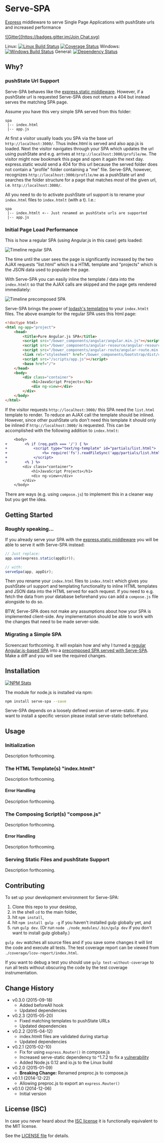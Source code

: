 # Serve-SPA

[Express](http://expressjs.com) middleware to serve Single Page Applications with pushState urls and increased performance

[![Gitter](https://badges.gitter.im/Join Chat.svg)](https://gitter.im/analog-nico/serve-spa?utm_source=badge&utm_medium=badge&utm_campaign=pr-badge&utm_content=badge)

Linux: [![Linux Build Status](https://travis-ci.org/analog-nico/serve-spa.svg?branch=master)](https://travis-ci.org/analog-nico/serve-spa) [![Coverage Status](https://coveralls.io/repos/analog-nico/serve-spa/badge.png)](https://coveralls.io/r/analog-nico/serve-spa?branch=master) Windows: [![Windows Build Status](https://ci.appveyor.com/api/projects/status/b6ps2l9im3rr6eqh/branch/master?svg=true)](https://ci.appveyor.com/project/analog-nico/serve-spa/branch/master) General: [![Dependency Status](https://david-dm.org/analog-nico/serve-spa.svg)](https://david-dm.org/analog-nico/serve-spa)

## Why?

### pushState Url Support

Serve-SPA behaves like the [express.static middleware](http://expressjs.com/guide/using-middleware.html#express.static). However, if a pushState url is requested Serve-SPA does not return a 404 but instead serves the matching SPA page.

Assume you have this very simple SPA served from this folder:

```
spa
 |-- index.html
 |-- app.js
```

At first a visitor usually loads you SPA via the base url `http://localhost:3000/`. Thus index.html is served and also app.js is loaded. Next the visitor navigates through your SPA which updates the url using pushState and e.g. arrives at `http://localhost:3000/profile/me`. The visitor might now bookmark this page and open it again the next day. express.static would send a 404 for this url because the served folder does not contain a "profile" folder containing a "me" file. Serve-SPA, however, recognizes `http://localhost:3000/profile/me` as a pushState url and searches the folder structure for a page that matches *most* of the given url, i.e. `http://localhost:3000/`.

All you need to do to activate pushState url support is to rename your `index.html` files to `index.htmlt` (with a t). I.e.:

```
spa
 |-- index.htmlt <-- Just renamed an pushState urls are supported
 |-- app.js
```

### Initial Page Load Performance

This is how a regular SPA (using Angular.js in this case) gets loaded:

![Timeline regular SPA](misc/timeline_regular.png)

The time until the user sees the page is significantly increased by the two AJAX requests "list.html" which is a HTML template and "projects" which is the JSON data used to populate the page.

With Serve-SPA you can easily inline the template / data into the `index.htmlt` so that the AJAX calls are skipped and the page gets rendered immediately:

![Timeline precomposed SPA](misc/timeline_precomposed.png)

Serve-SPA brings the power of [lodash's templating](https://lodash.com/docs#template) to your `index.htmlt` files. The above example for the regular SPA uses this html page:

``` html
<!doctype html>
<html ng-app="project">
    <head>
        <title>Pure Angular.js SPA</title>
        <script src="/bower_components/angular/angular.min.js"></script>
        <script src="/bower_components/angular-resource/angular-resource.min.js"></script>
        <script src="/bower_components/angular-route/angular-route.min.js"></script>
        <link rel="stylesheet" href="/bower_components/bootstrap/dist/css/bootstrap.min.css">
        <script src="/scripts/app.js"></script>
        <base href="/">
    </head>
    <body>
        <div class="container">
            <h1>JavaScript Projects</h1>
            <div ng-view></div>
        </div>
    </body>
</html>
```

If the visitor requests `http://localhost:3000/` this SPA need the `list.html` template to render. To reduce an AJAX call the template should be inlined. However, since other pushState urls don't need this template it should only be inlined if `http://localhost:3000/` is requested. This can be accomplished with the following addition to `index.htmlt`:

``` diff
    <body>
+        <% if (req.path === '/') { %>
+            <script type="text/ng-template" id="partials/list.html">
+                <%= require('fs').readFileSync('app/partials/list.html') %>
+            </script>
+        <% } %>
        <div class="container">
            <h1>JavaScript Projects</h1>
            <div ng-view></div>
        </div>
    </body>
```

There are ways (e.g. using `compose.js`) to implement this in a cleaner way but you get the idea.

## Getting Started

### Roughly speaking...

If you already serve your SPA with the [express.static middleware](http://expressjs.com/guide/using-middleware.html#express.static) you will be able to serve it with Serve-SPA instead:

``` js
// Just replace:
app.use(express.static(appDir));

// with:
serveSpa(app, appDir);
```

Then you rename your `index.html` files to `index.htmlt` which gives you pushState url support and templating functionality to inline HTML templates and JSON data into the HTML served for each request. If you need to e.g. fetch the data from your database beforehand you can add a `compose.js` file alongside to do so.

BTW, Serve-SPA does not make any assumptions about how your SPA is implemented client-side. Any implementation should be able to work with the changes that need to be made server-side.

### Migrating a Simple SPA

Screencast forthcoming. It will explain how and why I turned a [regular Angular.js-based SPA](https://github.com/analog-nico/serve-spa-demos/tree/master/demos/angularjs/original) into a [precomposed SPA served with Serve-SPA](https://github.com/analog-nico/serve-spa-demos/tree/master/demos/angularjs/precomposed). Make a diff and you will see the required changes.

## Installation

[![NPM Stats](https://nodei.co/npm/serve-spa.png?downloads=true)](https://npmjs.org/package/serve-spa)

The module for node.js is installed via npm:

``` bash
npm install serve-spa --save
```

Serve-SPA depends on a loosely defined version of serve-static. If you want to install a specific version please install serve-static beforehand.

## Usage

### Initialization

Description forthcoming.

### The HTML Template(s) "index.htmlt"

Description forthcoming.

#### Error Handling

Description forthcoming.

### The Composing Script(s) "compose.js"

Description forthcoming.

#### Error Handling

Description forthcoming.

### Serving Static Files and pushState Support

Description forthcoming.

## Contributing

To set up your development environment for Serve-SPA:

1. Clone this repo to your desktop,
2. in the shell `cd` to the main folder,
3. hit `npm install`,
4. hit `npm install gulp -g` if you haven't installed gulp globally yet, and
5. run `gulp dev`. (Or run `node ./node_modules/.bin/gulp dev` if you don't want to install gulp globally.)

`gulp dev` watches all source files and if you save some changes it will lint the code and execute all tests. The test coverage report can be viewed from `./coverage/lcov-report/index.html`.

If you want to debug a test you should use `gulp test-without-coverage` to run all tests without obscuring the code by the test coverage instrumentation.

## Change History

- v0.3.0 (2015-09-18)
    - Added beforeAll hook
    - Updated dependencies
- v0.2.3 (2015-05-20)
    - Fixed matching templates to pushState URLs
    - Updated dependencies
- v0.2.2 (2015-04-12)
    - index.htmlt files are validated during startup
    - Updated dependencies
- v0.2.1 (2015-02-10)
    - Fix for using `express.Router()` in compose.js
    - Increased serve-static dependency to ^1.7.2 to fix a [vulnerability](https://nodesecurity.io/advisories/serve-static-open-redirect)
    - Added Node.js 0.12 and io.js to the Linux build
- v0.2.0 (2015-01-09)
    - **Breaking Change:** Renamed preproc.js to compose.js
- v0.1.1 (2014-12-22)
    - Allowing preproc.js to export an `express.Router()`
- v0.1.0 (2014-12-06)
    - Initial version

## License (ISC)

In case you never heard about the [ISC license](http://en.wikipedia.org/wiki/ISC_license) it is functionally equivalent to the MIT license.

See the [LICENSE file](LICENSE) for details.
